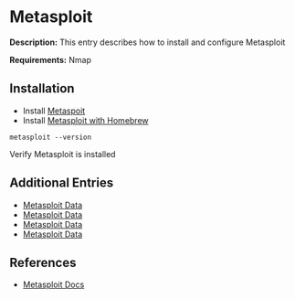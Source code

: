 # Metasploit

**Description:** This entry describes how to install and configure Metasploit

**Requirements:** Nmap

## Installation

* Install [Metaspoit](https://www.metasploit.com/download)
* Install [Metasploit with Homebrew](https://formulae.brew.sh/cask/metasploit)

```
metasploit --version
```

Verify Metasploit is installed

## Additional Entries

* [Metasploit Data](https://github.com/sneakerhax/Arsenal/blob/main/Tools/Metasploit/Entries/Metasploit_Data.md)
* [Metasploit Data](https://github.com/sneakerhax/Arsenal/blob/main/Tools/Metasploit/Entries/Metasploit_Handlers.md)
* [Metasploit Data](https://github.com/sneakerhax/Arsenal/blob/main/Tools/Metasploit/Entries/Metasploit_ILO.md)
* [Metasploit Data](https://github.com/sneakerhax/Arsenal/blob/main/Tools/Metasploit/Entries/Metasploit_Meterpreter.md)
  
## References

* [Metasploit Docs](https://docs.metasploit.com/)
